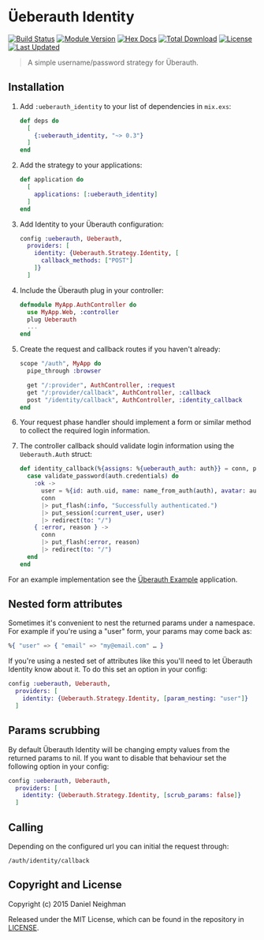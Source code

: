# Üeberauth Identity

[![Build Status](https://travis-ci.org/ueberauth/ueberauth_identity.svg?branch=master)](https://travis-ci.org/ueberauth/ueberauth_identity)
[![Module Version](https://img.shields.io/hexpm/v/ueberauth.svg)](https://hex.pm/packages/ueberauth)
[![Hex Docs](https://img.shields.io/badge/hex-docs-lightgreen.svg)](https://hexdocs.pm/ueberauth/)
[![Total Download](https://img.shields.io/hexpm/dt/ueberauth.svg)](https://hex.pm/packages/ueberauth)
[![License](https://img.shields.io/hexpm/l/ueberauth.svg)](https://github.com/ueberauth/ueberauth/blob/master/LICENSE)
[![Last Updated](https://img.shields.io/github/last-commit/ueberauth/ueberauth.svg)](https://github.com/ueberauth/ueberauth/commits/master)

> A simple username/password strategy for Überauth.

## Installation

1.  Add `:ueberauth_identity` to your list of dependencies in `mix.exs`:

    ```elixir
    def deps do
      [
        {:ueberauth_identity, "~> 0.3"}
      ]
    end
    ```

2.  Add the strategy to your applications:

    ```elixir
    def application do
      [
        applications: [:ueberauth_identity]
      ]
    end
    ```

3.  Add Identity to your Überauth configuration:

    ```elixir
    config :ueberauth, Ueberauth,
      providers: [
        identity: {Ueberauth.Strategy.Identity, [
          callback_methods: ["POST"]
        ]}
      ]
    ```

4.  Include the Überauth plug in your controller:

    ```elixir
    defmodule MyApp.AuthController do
      use MyApp.Web, :controller
      plug Ueberauth
      ...
    end
    ```

5.  Create the request and callback routes if you haven't already:

    ```elixir
    scope "/auth", MyApp do
      pipe_through :browser

      get "/:provider", AuthController, :request
      get "/:provider/callback", AuthController, :callback
      post "/identity/callback", AuthController, :identity_callback
    end
    ```

6. Your request phase handler should implement a form or similar method to collect the required login information.

7.  The controller callback should validate login information using the `Ueberauth.Auth` struct:

    ```elixir
    def identity_callback(%{assigns: %{ueberauth_auth: auth}} = conn, params) do
      case validate_password(auth.credentials) do
        :ok ->
          user = %{id: auth.uid, name: name_from_auth(auth), avatar: auth.info.image}
          conn
          |> put_flash(:info, "Successfully authenticated.")
          |> put_session(:current_user, user)
          |> redirect(to: "/")
        { :error, reason } ->
          conn
          |> put_flash(:error, reason)
          |> redirect(to: "/")
      end
    end
    ```

For an example implementation see the [Überauth Example](https://github.com/ueberauth/ueberauth_example) application.

## Nested form attributes

Sometimes it's convenient to nest the returned params under a namespace. For
example if you're using a "user" form, your params may come back as:

```elixir
%{ "user" => { "email" => "my@email.com" … }
```

If you're using a nested set of attributes like this you'll need to let
Überauth Identity know about it. To do this set an option in your config:

```elixir
config :ueberauth, Ueberauth,
  providers: [
    identity: {Ueberauth.Strategy.Identity, [param_nesting: "user"]}
  ]
```

## Params scrubbing

By default Überauth Identity will be changing empty values from the returned
params to nil.
If you want to disable that behaviour set the following option in your config:

```elixir
config :ueberauth, Ueberauth,
  providers: [
    identity: {Ueberauth.Strategy.Identity, [scrub_params: false]}
  ]
```

## Calling

Depending on the configured url you can initial the request through:

    /auth/identity/callback

## Copyright and License

Copyright (c) 2015 Daniel Neighman

Released under the MIT License, which can be found in the repository in [LICENSE](./LICENSE).
